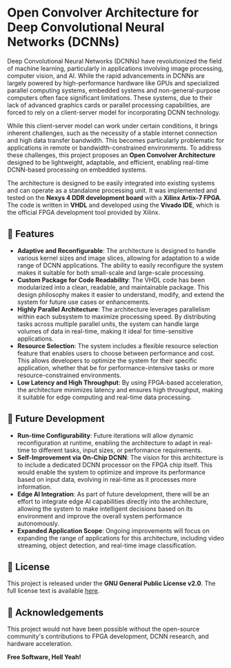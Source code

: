 # Open Convolver Architecture for Deep Convolutional Neural Networks (DCNNs)  

Deep Convolutional Neural Networks (DCNNs) have revolutionized the field of machine learning, particularly in applications involving image processing, computer vision, and AI. While the rapid advancements in DCNNs are largely powered by high-performance hardware like GPUs and specialized parallel computing systems, embedded systems and non-general-purpose computers often face significant limitations. These systems, due to their lack of advanced graphics cards or parallel processing capabilities, are forced to rely on a client-server model for incorporating DCNN technology.  

While this client-server model can work under certain conditions, it brings inherent challenges, such as the necessity of a stable internet connection and high data transfer bandwidth. This becomes particularly problematic for applications in remote or bandwidth-constrained environments. To address these challenges, this project proposes an **Open Convolver Architecture** designed to be lightweight, adaptable, and efficient, enabling real-time DCNN-based processing on embedded systems.  

The architecture is designed to be easily integrated into existing systems and can operate as a standalone processing unit. It was implemented and tested on the **Nexys 4 DDR development board** with a **Xilinx Artix-7 FPGA**. The code is written in **VHDL** and developed using the **Vivado IDE**, which is the official FPGA development tool provided by Xilinx.  

## 🚀 Features  

- **Adaptive and Reconfigurable**: The architecture is designed to handle various kernel sizes and image slices, allowing for adaptation to a wide range of DCNN applications. The ability to easily reconfigure the system makes it suitable for both small-scale and large-scale processing.  
- **Custom Package for Code Readability**: The VHDL code has been modularized into a clean, readable, and maintainable package. This design philosophy makes it easier to understand, modify, and extend the system for future use cases or enhancements.  
- **Highly Parallel Architecture**: The architecture leverages parallelism within each subsystem to maximize processing speed. By distributing tasks across multiple parallel units, the system can handle large volumes of data in real-time, making it ideal for time-sensitive applications.  
- **Resource Selection**: The system includes a flexible resource selection feature that enables users to choose between performance and cost. This allows developers to optimize the system for their specific application, whether that be for performance-intensive tasks or more resource-constrained environments.  
- **Low Latency and High Throughput**: By using FPGA-based acceleration, the architecture minimizes latency and ensures high throughput, making it suitable for edge computing and real-time data processing.  

## 🔮 Future Development  

- **Run-time Configurability**: Future iterations will allow dynamic reconfiguration at runtime, enabling the architecture to adapt in real-time to different tasks, input sizes, or performance requirements.  
- **Self-Improvement via On-Chip DCNN**: The vision for this architecture is to include a dedicated DCNN processor on the FPGA chip itself. This would enable the system to optimize and improve its performance based on input data, evolving in real-time as it processes more information.  
- **Edge AI Integration**: As part of future development, there will be an effort to integrate edge AI capabilities directly into the architecture, allowing the system to make intelligent decisions based on its environment and improve the overall system performance autonomously.  
- **Expanded Application Scope**: Ongoing improvements will focus on expanding the range of applications for this architecture, including video streaming, object detection, and real-time image classification.  

## 📜 License  

This project is released under the **GNU General Public License v2.0**. The full license text is available [here](https://www.gnu.org/licenses/gpl-3.0.en.html).  

## 🤝 Acknowledgements  

This project would not have been possible without the open-source community's contributions to FPGA development, DCNN research, and hardware acceleration.  

**Free Software, Hell Yeah!**
